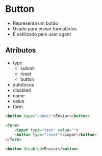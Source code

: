 # Button

- Representa um botão
- Usado para enviar formulários
- É estilizado pelo user agent

## Atributos
- type
    - submit
    - reset
    - button
- autofocus
- disabled
- name
- value
- form

```html
<button type="submit">Enviar</button>

<form>
    <input type="text" value="">
    <button type="reset">Limpar</button>
</form>

<button disabled>Enviar</button>
```